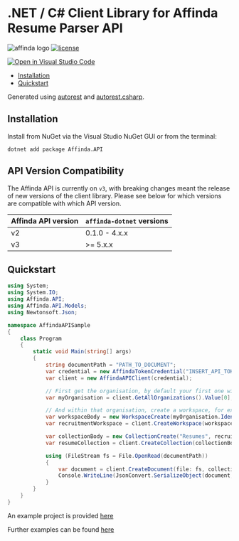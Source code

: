 .NET / C# Client Library for Affinda Resume Parser API
======================================================

![affinda logo](https://raw.githubusercontent.com/affinda/affinda-dotnet/master/affinda_logo.png)
[![license](https://img.shields.io/github/license/affinda/affinda-dotnet)](https://choosealicense.com/licenses/mit/)

[![Open in Visual Studio Code](https://open.vscode.dev/badges/open-in-vscode.svg)](https://open.vscode.dev/affinda/affinda-dotnet)

- [Installation](#installation)
- [Quickstart](#quickstart)

Generated using [autorest](https://github.com/Azure/autorest)
and [autorest.csharp](https://github.com/Azure/autorest.csharp).

Installation
------------

Install from NuGet via the Visual Studio NuGet GUI or from the terminal:

```shell
dotnet add package Affinda.API
```

API Version Compatibility
-------------------------

The Affinda API is currently on `v3`, with breaking changes meant the release of new versions of the client library.
Please see below for which versions are compatible with which API version.

| Affinda API version | `affinda-dotnet` versions |
|---------------------|---------------------------|
| v2                  | 0.1.0 - 4.x.x             |
| v3                  | \>= 5.x.x                 |

Quickstart
----------

```C#
using System;
using System.IO;
using Affinda.API;
using Affinda.API.Models;
using Newtonsoft.Json;

namespace AffindaAPISample
{
    class Program
    {
        static void Main(string[] args)
        {
            string documentPath = "PATH_TO_DOCUMENT";
            var credential = new AffindaTokenCredential("INSERT_API_TOKEN");
            var client = new AffindaAPIClient(credential);

            // First get the organisation, by default your first one will have free credits
            var myOrganisation = client.GetAllOrganizations().Value[0];

            // And within that organisation, create a workspace, for example for Recruitment:
            var workspaceBody = new WorkspaceCreate(myOrganisation.Identifier, "My Workspace");
            var recruitmentWorkspace = client.CreateWorkspace(workspaceBody).Value;

            var collectionBody = new CollectionCreate("Resumes", recruitmentWorkspace.Identifier, "resume");
            var resumeCollection = client.CreateCollection(collectionBody).Value;

            using (FileStream fs = File.OpenRead(documentPath))
            {
                var document = client.CreateDocument(file: fs, collection: resumeCollection.Identifier);
                Console.WriteLine(JsonConvert.SerializeObject(document, Formatting.Indented));
            }
        }
    }
}
```

An example project is provided [here](./SampleProgram/SampleProgram.csproj)

Further examples can be found [here](./docs/samples_csharp.md)
